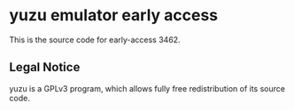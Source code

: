yuzu emulator early access
=============

This is the source code for early-access 3462.

## Legal Notice

yuzu is a GPLv3 program, which allows fully free redistribution of its source code.